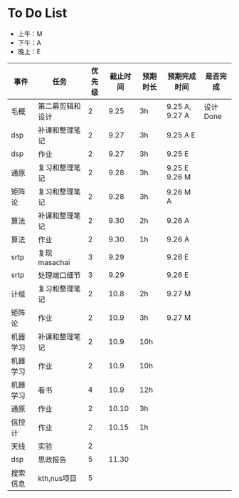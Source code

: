 # To Do List

- 上午：M
- 下午：A
- 晚上：E

| 事件   | 任务         | 优先级 | 截止时间  | 预期时长 | 预期完成时间         | 是否完成   |
| ---- | ---------- | --- | ----- | ---- | -------------- | ------ |
| 毛概   | 第二幕剪辑和设计   | 2   | 9.25  | 3h   | 9.25 A, 9.27 A | 设计Done |
| dsp  | 补课和整理笔记    | 2   | 9.27  | 3h   | 9.25 A E       |        |
| dsp  | 作业         | 2   | 9.27  | 3h   | 9.25 E         |        |
| 通原   | 复习和整理笔记    | 2   | 9.28  | 3h   | 9.25 E 9.26 M  |        |
| 矩阵论  | 复习和整理笔记    | 2   | 9.28  | 3h   | 9.26 M A       |        |
| 算法   | 补课和整理笔记    | 2   | 9.30  | 2h   | 9.26 A         |        |
| 算法   | 作业         | 2   | 9.30  | 1h   | 9.26 A         |        |
| srtp | 复现masachai | 3   | 9.29  |      | 9.26 E         |        |
| srtp | 处理端口细节     | 3   | 9.29  |      | 9.26 E         |        |
| 计组   | 复习和整理笔记    | 2   | 10.8  | 2h   | 9.27 M         |        |
| 矩阵论  | 作业         | 2   | 10.9  | 3h   | 9.27 M         |        |
| 机器学习 | 补课和整理笔记    | 2   | 10.9  | 10h  |                |        |
| 机器学习 | 作业         | 2   | 10.9  | 10h  |                |        |
| 机器学习 | 看书         | 4   | 10.9  | 12h  |                |        |
| 通原   | 作业         | 2   | 10.10 | 3h   |                |        |
| 信控计  | 作业         | 2   | 10.15 | 1h   |                |        |
| 天线   | 实验         | 2   |       |      |                |        |
| dsp  | 思政报告       | 5   | 11.30 |      |                |        |
| 搜索信息 | kth,nus项目  | 5   |       |      |                |        |


